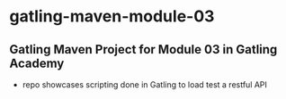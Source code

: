 # gatling-maven-module-03

<h2>Gatling Maven Project for Module 03 in Gatling Academy</h2>

* repo showcases scripting done in Gatling to load test a restful API
